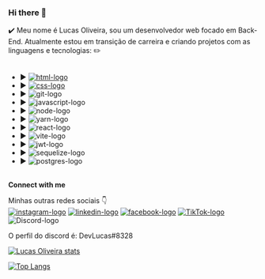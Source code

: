 ### Hi there 👋

✔️ Meu nome é Lucas Oliveira, sou um desenvolvedor web focado em Back-End.  Atualmente estou em transição de carreira e criando projetos com as linguagens e tecnologias: ✏️
<br>
<br>
- :arrow_forward: <a href = "https://www.google.com.br/" target = "_blank"><img src = "https://img.shields.io/badge/HTML5-E34F26?style=for-the-badge&logo=html5&logoColor=white" alt = "html-logo"></a>
- :arrow_forward: <a href = "https://www.google.com.br/" target = "_blank"><img src = "https://img.shields.io/badge/CSS3-1572B6?style=for-the-badge&logo=css3&logoColor=white" alt = "css-logo"></a>
- :arrow_forward: <img src = "https://img.shields.io/badge/GIT-E44C30?style=for-the-badge&logo=git&logoColor=white" alt = "git-logo">
- :arrow_forward: <img src = "https://img.shields.io/badge/JavaScript-323330?style=for-the-badge&logo=javascript&logoColor=F7DF1E" alt = "javascript-logo">
- :arrow_forward: <img src = "https://img.shields.io/badge/node.js-6DA55F?style=for-the-badge&logo=node.js&logoColor=white" alt = "node-logo">
- :arrow_forward: <img src = "https://img.shields.io/badge/yarn-%232C8EBB.svg?style=for-the-badge&logo=yarn&logoColor=white" alt="yarn-logo">
- :arrow_forward: <img src = "https://img.shields.io/badge/react-%2320232a.svg?style=for-the-badge&logo=react&logoColor=%2361DAFB" alt = "react-logo">
- :arrow_forward: <img src = "https://img.shields.io/badge/vite-%23646CFF.svg?style=for-the-badge&logo=vite&logoColor=white" alt = "vite-logo">
- :arrow_forward: <img src = "https://img.shields.io/badge/JWT-black?style=for-the-badge&logo=JSON%20web%20tokens" alt = "jwt-logo">
- :arrow_forward: <img src = "https://img.shields.io/badge/Sequelize-52B0E7?style=for-the-badge&logo=Sequelize&logoColor=white" alt = "sequelize-logo">
- :arrow_forward: <img src = "https://img.shields.io/badge/PostgreSQL-316192?style=for-the-badge&logo=postgresql&logoColor=white" alt = "postgres-logo">
<br>
<b>Connect with me</b>

<br>

Minhas outras redes sociais :point_down:
<br>
<a href = "https://www.instagram.com/englucasrones/" target = "_blank"><img src = "https://img.shields.io/badge/Instagram-E4405F?style=for-the-badge&logo=instagram&logoColor=white" alt = "instagram-logo"></a>
<a href = "https://www.linkedin.com/in/lucas-rones/" target = "_blank"><img src = "https://img.shields.io/badge/LinkedIn-0077B5?style=for-the-badge&logo=linkedin&logoColor=white" alt = "linkedin-logo"></a>
<a href = "https://www.facebook.com/lucas.anjoss/" target = "_blank"><img src = "https://img.shields.io/badge/Facebook-1877F2?style=for-the-badge&logo=facebook&logoColor=white" alt = "facebook-logo"></a>
<a href = "https://www.tiktok.com/@lucasrones22" target = "_blank"><img src = "https://img.shields.io/badge/TikTok-000000?style=for-the-badge&logo=tiktok&logoColor=white" alt = "TikTok-logo"></a>
<img src = "https://img.shields.io/badge/Discord-7289DA?style=for-the-badge&logo=discord&logoColor=white" alt = "Discord-logo">
<br>
<p>O perfil do discord é: DevLucas#8328</p>


[![Lucas Oliveira stats](https://github-readme-stats.vercel.app/api?username=lucasoliveiraDEV22)](https://github.com/anuraghazra/github-readme-stats)

[![Top Langs](https://github-readme-stats.vercel.app/api/top-langs/?username=lucasoliveiraDEV22)](https://github.com/anuraghazra/github-readme-stats)

